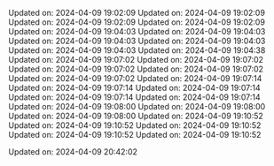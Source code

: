 
Updated on: 2024-04-09 19:02:09
Updated on: 2024-04-09 19:02:09
Updated on: 2024-04-09 19:02:09
Updated on: 2024-04-09 19:02:09
Updated on: 2024-04-09 19:04:03
Updated on: 2024-04-09 19:04:03
Updated on: 2024-04-09 19:04:03
Updated on: 2024-04-09 19:04:03
Updated on: 2024-04-09 19:04:03
Updated on: 2024-04-09 19:04:38
Updated on: 2024-04-09 19:07:02
Updated on: 2024-04-09 19:07:02
Updated on: 2024-04-09 19:07:02
Updated on: 2024-04-09 19:07:02
Updated on: 2024-04-09 19:07:02
Updated on: 2024-04-09 19:07:14
Updated on: 2024-04-09 19:07:14
Updated on: 2024-04-09 19:07:14
Updated on: 2024-04-09 19:07:14
Updated on: 2024-04-09 19:07:14
Updated on: 2024-04-09 19:08:00
Updated on: 2024-04-09 19:08:00
Updated on: 2024-04-09 19:08:00
Updated on: 2024-04-09 19:10:52
Updated on: 2024-04-09 19:10:52
Updated on: 2024-04-09 19:10:52
Updated on: 2024-04-09 19:10:52
Updated on: 2024-04-09 19:10:52

Updated on: 2024-04-09 20:42:02